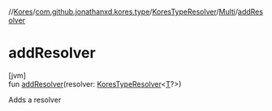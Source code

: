 //[Kores](../../../../index.md)/[com.github.jonathanxd.kores.type](../../index.md)/[KoresTypeResolver](../index.md)/[Multi](index.md)/[addResolver](add-resolver.md)

# addResolver

[jvm]\
fun [addResolver](add-resolver.md)(resolver: [KoresTypeResolver](../index.md)<[T](index.md)?>)

Adds a resolver
